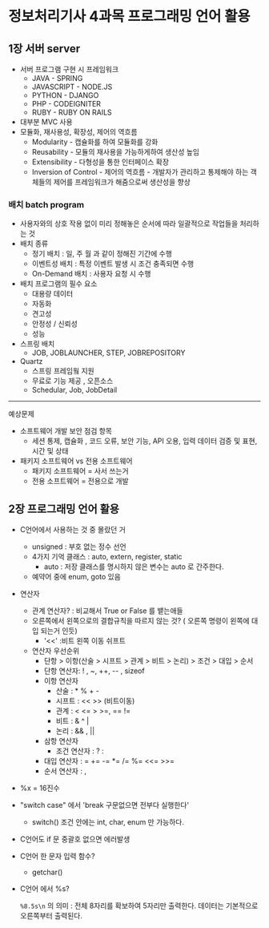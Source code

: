 # 정보처리기사 4과목 프로그래밍 언어 활용

## 1장 서버 server

* 서버 프로그램 구현 시 프레임워크
  * JAVA - SPRING
  * JAVASCRIPT - NODE.JS
  * PYTHON - DJANGO
  * PHP - CODEIGNITER
  * RUBY - RUBY ON RAILS
* 대부분 MVC 사용
* 모듈화, 재사용성, 확장성, 제어의 역흐름 
  * Modularity - 캡슐화를 하여 모듈화를 강화
  * Reusability - 모듈의 재사용을 가능하게하여 생산성 높임
  * Extensibility - 다형성을 통한 인터페이스 확장
  * Inversion of Control - 제어의 역흐름 - 개발자가 관리하고 통제해야 하는 객체들의 제어를 프레임워크가 해줌으로써 생산성을 향상

### 배치 batch program

* 사용자와의 상호 작용 없이 미리 정해놓은 순서에 따라 일괄적으로 작업들을 처리하는 것
* 배치 종류
  * 정기 배치 : 일, 주 월 과 같이 정해진 기간에 수행
  * 이벤트성 배치 : 특정 이벤트 발생 시 조건 충족되면 수행
  * On-Demand 배치 : 사용자 요청 시 수행
* 배치 프로그램의 필수 요소
  * 대용량 데이터
  * 자동화
  * 견고성
  * 안정성  /  신뢰성
  * 성능
* 스프링 배치
  * JOB, JOBLAUNCHER, STEP, JOBREPOSITORY
* Quartz
  * 스프링 프레임웤 지원
  * 무료로 기능 제공 , 오픈소스
  * Schedular, Job, JobDetail



---

예상문제 

* 소프트웨어 개발 보안 점검 항목
  * 세션 통제, 캡슐화 , 코드 오류, 보안 기능, API 오용, 입력 데이터 검증 및 표현, 시간 및 상태
* 패키지 소프트웨어 vs 전용 소프트웨어
  * 패키지 소프트웨어 = 사서 쓰는거
  * 전용 소프트웨어 = 전용으로 개발

## 2장 프로그래밍 언어 활용

* C언어에서 사용하는 것 중 몰랐던 거

  * unsigned : 부호 없는 정수 선언
  * 4가지 기억 클래스 : auto, extern, register, static
    * auto : 저장 클래스를 명시하지 않은 변수는 auto 로 간주한다.
  * 예약어 중에 enum, goto 있음

* 연산자

  * 관계 연산자? : 비교해서 True or False 를 뱉는애들
  * 오른쪽에서 왼쪽으로의 결합규칙을 따르지 않는 것? ( 오른쪽 명령이 왼쪽에 대입 되는거 인듯)
    * '<<' :비트 왼쪽 이동 쉬프트
  * 연산자 우선순위
    * 단항 > 이항(산술 > 시프트 > 관계 > 비트 > 논리) > 조건 > 대입 > 순서
    * 단항 연산자: ! , ~, ++, -- , sizeof
    * 이항 연산자
      * 산술 : * % + -
      * 시프트 : << >> (비트이동)
      * 관계 : < <= > >=, == !=
      * 비트 : & ^ |
      * 논리 : && , ||
    * 삼항 연산자
      * 조건 연산자 : ? :  
    * 대입 연산자 : = += -= *= /= %= <<= >>= 
    * 순서 연산자 : ,

* %x = 16진수 

* "switch case" 에서 'break 구문없으면 전부다 실행한다'

  * switch() 조건 안에는 int, char, enum 만 가능하다.

* C언어도 if 문 중괄호 없으면 에러발생

* C언어 한 문자 입력 함수? 

  * getchar()

* C언어 에서 %s?

  `%8.5s\n` 의 의미 : 전체 8자리를 확보하여 5자리만 출력한다. 데이터는 기본적으로 오른쪽부터 출력된다.

  